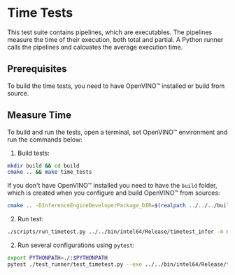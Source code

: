 # Time Tests

This test suite contains pipelines, which are executables. The pipelines measure
the time of their execution, both total and partial. A Python runner calls the
pipelines and calcuates the average execution time.

## Prerequisites

To build the time tests, you need to have OpenVINO™ installed or build from source.

## Measure Time

To build and run the tests, open a terminal, set OpenVINO™ environment and run
the commands below:

1. Build tests:
``` bash
mkdir build && cd build
cmake .. && make time_tests
```

If you don't have OpenVINO™ installed you need to have the `build` folder, which
is created when you configure and build OpenVINO™ from sources:

``` bash
cmake .. -DInferenceEngineDeveloperPackage_DIR=$(realpath ../../../build) && make time_tests
```


2. Run test:
``` bash
./scripts/run_timetest.py ../../bin/intel64/Release/timetest_infer -m model.xml -d CPU
```

2. Run several configurations using `pytest`:
``` bash
export PYTHONPATH=./:$PYTHONPATH
pytest ./test_runner/test_timetest.py --exe ../../bin/intel64/Release/timetest_infer
```
